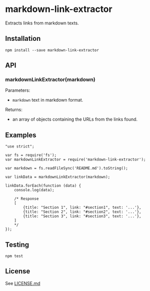 # markdown-link-extractor

Extracts links from markdown texts.

## Installation

    npm install --save markdown-link-extractor

## API

### markdownLinkExtractor(markdown)

Parameters:

* `markdown` text in markdown format.

Returns:

* an array of objects containing the URLs from the links found.

## Examples

    "use strict";

    var fs = require('fs');
    var markdownLinkExtractor = require('markdown-link-extractor');

    var markdown = fs.readFileSync('README.md').toString();

    var linkData = markdownLinkExtractor(markdown);

    linkData.forEach(function (data) {
        console.log(data);

        /* Response
        [ 
            {title: "Section 1", link: "#section1", text: '...'},   
            {title: "Section 2", link: "#section2", text: '...'},   
            {title: "Section 3", link: "#section3", text: '...'},   
        ]
        */
    });

## Testing

    npm test

## License

See [LICENSE.md](https://github.com/tcort/markdown-link-extractor/blob/master/LICENSE.md)
